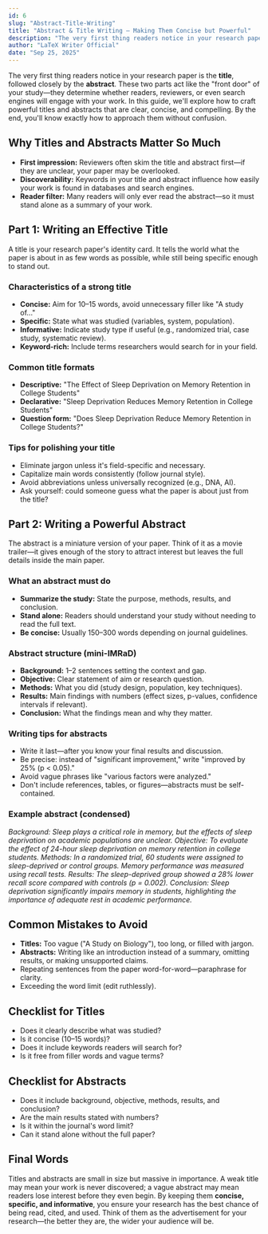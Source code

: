 ```yaml
---
id: 6
slug: "Abstract-Title-Writing"
title: "Abstract & Title Writing – Making Them Concise but Powerful"
description: "The very first thing readers notice in your research paper is the title, followed closely by the abstract. These two parts act like the 'front door' of your study—they determine whether readers, reviewers, or even search engines will engage with your work. In this guide, we'll explore how to craft powerful titles and abstracts that are clear, concise, and compelling. By the end, you'll know exactly how to approach them without confusion."
author: "LaTeX Writer Official"
date: "Sep 25, 2025"
---
```


The very first thing readers notice in your research paper is the **title**, followed closely by the **abstract**. These two parts act like the "front door" of your study—they determine whether readers, reviewers, or even search engines will engage with your work. In this guide, we'll explore how to craft powerful titles and abstracts that are clear, concise, and compelling. By the end, you'll know exactly how to approach them without confusion.

## Why Titles and Abstracts Matter So Much

- **First impression:** Reviewers often skim the title and abstract first—if they are unclear, your paper may be overlooked.
- **Discoverability:** Keywords in your title and abstract influence how easily your work is found in databases and search engines.
- **Reader filter:** Many readers will only ever read the abstract—so it must stand alone as a summary of your work.

## Part 1: Writing an Effective Title

A title is your research paper's identity card. It tells the world what the paper is about in as few words as possible, while still being specific enough to stand out.

### Characteristics of a strong title

- **Concise:** Aim for 10–15 words, avoid unnecessary filler like "A study of..."
- **Specific:** State what was studied (variables, system, population).
- **Informative:** Indicate study type if useful (e.g., randomized trial, case study, systematic review).
- **Keyword-rich:** Include terms researchers would search for in your field.

### Common title formats

- **Descriptive:** "The Effect of Sleep Deprivation on Memory Retention in College Students"
- **Declarative:** "Sleep Deprivation Reduces Memory Retention in College Students"
- **Question form:** "Does Sleep Deprivation Reduce Memory Retention in College Students?"

### Tips for polishing your title

- Eliminate jargon unless it's field-specific and necessary.
- Capitalize main words consistently (follow journal style).
- Avoid abbreviations unless universally recognized (e.g., DNA, AI).
- Ask yourself: could someone guess what the paper is about just from the title?

## Part 2: Writing a Powerful Abstract

The abstract is a miniature version of your paper. Think of it as a movie trailer—it gives enough of the story to attract interest but leaves the full details inside the main paper.

### What an abstract must do

- **Summarize the study:** State the purpose, methods, results, and conclusion.
- **Stand alone:** Readers should understand your study without needing to read the full text.
- **Be concise:** Usually 150–300 words depending on journal guidelines.

### Abstract structure (mini-IMRaD)

- **Background:** 1–2 sentences setting the context and gap.
- **Objective:** Clear statement of aim or research question.
- **Methods:** What you did (study design, population, key techniques).
- **Results:** Main findings with numbers (effect sizes, p-values, confidence intervals if relevant).
- **Conclusion:** What the findings mean and why they matter.

### Writing tips for abstracts

- Write it last—after you know your final results and discussion.
- Be precise: instead of "significant improvement," write "improved by 25% (p < 0.05)."
- Avoid vague phrases like "various factors were analyzed."
- Don't include references, tables, or figures—abstracts must be self-contained.

### Example abstract (condensed)

*Background: Sleep plays a critical role in memory, but the effects of sleep deprivation on academic populations are unclear. Objective: To evaluate the effect of 24-hour sleep deprivation on memory retention in college students. Methods: In a randomized trial, 60 students were assigned to sleep-deprived or control groups. Memory performance was measured using recall tests. Results: The sleep-deprived group showed a 28% lower recall score compared with controls (p = 0.002). Conclusion: Sleep deprivation significantly impairs memory in students, highlighting the importance of adequate rest in academic performance.*

## Common Mistakes to Avoid

- **Titles:** Too vague ("A Study on Biology"), too long, or filled with jargon.
- **Abstracts:** Writing like an introduction instead of a summary, omitting results, or making unsupported claims.
- Repeating sentences from the paper word-for-word—paraphrase for clarity.
- Exceeding the word limit (edit ruthlessly).

## Checklist for Titles

- Does it clearly describe what was studied?
- Is it concise (10–15 words)?
- Does it include keywords readers will search for?
- Is it free from filler words and vague terms?

## Checklist for Abstracts

- Does it include background, objective, methods, results, and conclusion?
- Are the main results stated with numbers?
- Is it within the journal's word limit?
- Can it stand alone without the full paper?

## Final Words

Titles and abstracts are small in size but massive in importance. A weak title may mean your work is never discovered; a vague abstract may mean readers lose interest before they even begin. By keeping them **concise, specific, and informative**, you ensure your research has the best chance of being read, cited, and used. Think of them as the advertisement for your research—the better they are, the wider your audience will be.